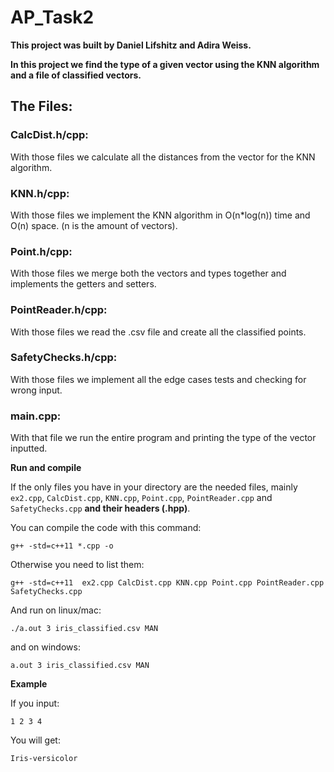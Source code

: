 # AP_Task2

**This project was built by Daniel Lifshitz and Adira Weiss.**

**In this project we find the type of a given vector using the KNN algorithm and a file of classified vectors.**

## The Files:

### CalcDist.h/cpp:
With those files we calculate all the distances from the vector for the KNN algorithm.

### KNN.h/cpp:
With those files we implement the KNN algorithm in O(n*log(n)) time and O(n) space. (n is the amount of vectors).

### Point.h/cpp:
With those files we merge both the vectors and types together and implements the getters and setters.

### PointReader.h/cpp:
With those files we read the .csv file and create all the classified points.

### SafetyChecks.h/cpp:
With those files we implement all the edge cases tests and checking for wrong input.

### main.cpp:
With that file we run the entire program and printing the type of the vector inputted.

**Run and compile**

If the only files you have in your directory are the needed files, mainly ```ex2.cpp```, ```CalcDist.cpp```, ```KNN.cpp```, ```Point.cpp```, ```PointReader.cpp``` and ```SafetyChecks.cpp``` **and their headers (.hpp)**.

You can compile the code with this command:  
```
g++ -std=c++11 *.cpp -o
```
Otherwise you need to list them:
```
g++ -std=c++11  ex2.cpp CalcDist.cpp KNN.cpp Point.cpp PointReader.cpp SafetyChecks.cpp
```

And run on linux/mac: 
```
./a.out 3 iris_classified.csv MAN
```
and on windows:
```
a.out 3 iris_classified.csv MAN
```

**Example**

If you input:
```
1 2 3 4
```
You will get:
```
Iris-versicolor
```
